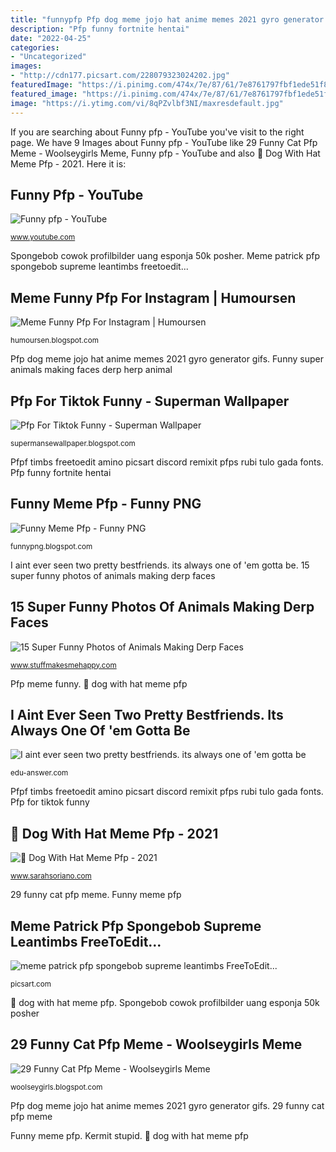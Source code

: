```yaml
---
title: "funnypfp Pfp dog meme jojo hat anime memes 2021 gyro generator gifs"
description: "Pfp funny fortnite hentai"
date: "2022-04-25"
categories:
- "Uncategorized"
images:
- "http://cdn177.picsart.com/228079323024202.jpg"
featuredImage: "https://i.pinimg.com/474x/7e/87/61/7e8761797fbf1ede51f8e629984964bf.jpg"
featured_image: "https://i.pinimg.com/474x/7e/87/61/7e8761797fbf1ede51f8e629984964bf.jpg"
image: "https://i.ytimg.com/vi/8qPZvlbf3NI/maxresdefault.jpg"
---
```


If you are searching about Funny pfp - YouTube you've visit to the right page. We have 9 Images about Funny pfp - YouTube like 29 Funny Cat Pfp Meme - Woolseygirls Meme, Funny pfp - YouTube and also 🖤 Dog With Hat Meme Pfp - 2021. Here it is:

## Funny Pfp - YouTube

![Funny pfp - YouTube](https://i.ytimg.com/vi/8qPZvlbf3NI/maxresdefault.jpg "29 funny cat pfp meme")

<small>www.youtube.com</small>

Spongebob cowok profilbilder uang esponja 50k posher. Meme patrick pfp spongebob supreme leantimbs freetoedit...

## Meme Funny Pfp For Instagram | Humoursen

![Meme Funny Pfp For Instagram | Humoursen](https://i0.wp.com/i.pinimg.com/564x/81/72/03/817203809a927248f06561547c35662e.jpg "Pfp dog meme jojo hat anime memes 2021 gyro generator gifs")

<small>humoursen.blogspot.com</small>

Pfp dog meme jojo hat anime memes 2021 gyro generator gifs. Funny super animals making faces derp herp animal

## Pfp For Tiktok Funny - Superman Wallpaper

![Pfp For Tiktok Funny - Superman Wallpaper](https://i.pinimg.com/474x/7e/87/61/7e8761797fbf1ede51f8e629984964bf.jpg "Spongebob cowok profilbilder uang esponja 50k posher")

<small>supermansewallpaper.blogspot.com</small>

Pfpf timbs freetoedit amino picsart discord remixit pfps rubi tulo gada fonts. Pfp funny fortnite hentai

## Funny Meme Pfp - Funny PNG

![Funny Meme Pfp - Funny PNG](https://pics.me.me/new-pfp-19797917.png "Spongebob cowok profilbilder uang esponja 50k posher")

<small>funnypng.blogspot.com</small>

I aint ever seen two pretty bestfriends. its always one of &#039;em gotta be. 15 super funny photos of animals making derp faces

## 15 Super Funny Photos Of Animals Making Derp Faces

![15 Super Funny Photos of Animals Making Derp Faces](https://3.bp.blogspot.com/-LMqBUfrP_J4/U4NLHbAXYOI/AAAAAAAAMVc/P-BGdkntG90/s1600/9.+Herp.jpg "Funny super animals making faces derp herp animal")

<small>www.stuffmakesmehappy.com</small>

Pfp meme funny. 🖤 dog with hat meme pfp

## I Aint Ever Seen Two Pretty Bestfriends. Its Always One Of &#039;em Gotta Be

![I aint ever seen two pretty bestfriends. its always one of &#039;em gotta be](https://edu-answer.com/tpl/images/1897/2570/c633d.jpg "Meme funny pfp for instagram")

<small>edu-answer.com</small>

Pfpf timbs freetoedit amino picsart discord remixit pfps rubi tulo gada fonts. Pfp for tiktok funny

## 🖤 Dog With Hat Meme Pfp - 2021

![🖤 Dog With Hat Meme Pfp - 2021](https://i.pinimg.com/originals/35/96/47/3596476c2bf9f7a5c1d2b8072085921f.jpg "Funny meme pfp")

<small>www.sarahsoriano.com</small>

29 funny cat pfp meme. Funny meme pfp

## Meme Patrick Pfp Spongebob Supreme Leantimbs FreeToEdit...

![meme patrick pfp spongebob supreme leantimbs FreeToEdit...](http://cdn177.picsart.com/228079323024202.jpg "Meme patrick pfp spongebob supreme leantimbs freetoedit...")

<small>picsart.com</small>

🖤 dog with hat meme pfp. Spongebob cowok profilbilder uang esponja 50k posher

## 29 Funny Cat Pfp Meme - Woolseygirls Meme

![29 Funny Cat Pfp Meme - Woolseygirls Meme](https://i.pinimg.com/originals/7e/1a/b5/7e1ab5041768e74f2c010079a6d36457.jpg "Pfp meme funny")

<small>woolseygirls.blogspot.com</small>

Pfp dog meme jojo hat anime memes 2021 gyro generator gifs. 29 funny cat pfp meme

Funny meme pfp. Kermit stupid. 🖤 dog with hat meme pfp
